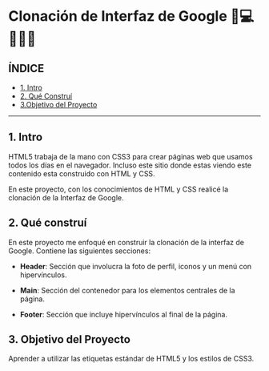 # Clonación de Interfaz de Google 🏽‍💻👩🏽‍💻 

## ÍNDICE

* [1. Intro](https://github.com/JulyRS/ClonInterfazdeGoogle/blob/main/README.md#1-intro)
* [2. Qué Construí](https://github.com/JulyRS/ClonInterfazdeGoogle/blob/main/README.md#2-qu%C3%A9-constru%C3%AD)
* [3.Objetivo del Proyecto ](https://github.com/JulyRS/ClonInterfazdeGoogle/blob/main/README.md#3-objetivo-del-proyecto)

****

## 1. Intro
HTML5 trabaja de la mano con CSS3 para crear páginas web que usamos todos los días en el navegador. Incluso este sitio donde estas viendo este contenido esta construido con HTML y CSS.

En este proyecto, con los conocimientos de HTML y CSS realicé la clonación de la Interfaz de Google.

## 2. Qué construí
En este proyecto me enfoqué en construir la clonación de la interfaz de Google. Contiene las siguientes secciones:

* **Header**: Sección que involucra la foto de perfil, iconos y un menú con hipervínculos.

* **Main**: Sección del contenedor para los elementos centrales de la página.

* **Footer**: Sección que incluye hipervínculos al final de la página.

## 3. Objetivo del Proyecto
Aprender a utilizar las etiquetas estándar de HTML5 y los estilos de CSS3.
